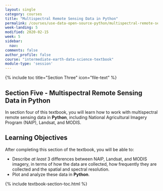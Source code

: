 ```yaml
---
layout: single
category: courses
title: "Multispectral Remote Sensing Data in Python"
permalink: /courses/use-data-open-source-python/multispectral-remote-sensing/
week-landing: 5
modified: 2020-02-15
week: 5
sidebar:
  nav:
comments: false
author_profile: false
course: "intermediate-earth-data-science-textbook"
module-type: 'session'
---
```


{% include toc title="Section Three" icon="file-text" %}

<div class="notice--info" markdown="1">

## <i class="fa fa-ship" aria-hidden="true"></i> Section Five - Multispectral Remote Sensing Data in Python

In section four of this textbook, you will learn how to work with multispectral remote sensing data in **Python**, including National Agricultural Imagery Program (NAIP), Landsat, and MODIS. 

## <i class="fa fa-graduation-cap" aria-hidden="true"></i> Learning Objectives

After completing this section of the textbook, you will be able to:

* Describe *at least* 3 differences between NAIP, Landsat, and MODIS imagery, in terms of how the data are collected, how frequently they are collected and the spatial and spectral resolution.
* Plot and analyze these data in **Python**. 

</div>


{% include textbook-section-toc.html %}
